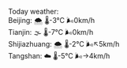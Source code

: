 Today weather:  
Beijing: 🌨  🌡️-3°C 🌬️0km/h  
Tianjin: 🌫  🌡️-7°C 🌬️0km/h  
Shijiazhuang: 🌨  🌡️-2°C 🌬️↖5km/h  
Tangshan: ☁️   🌡️-5°C 🌬️→4km/h  
